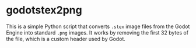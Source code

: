 # godotstex2png
This is a simple Python script that converts `.stex` image files from the Godot Engine into standard `.png` images. It works by removing the first 32 bytes of the file, which is a custom header used by Godot.
